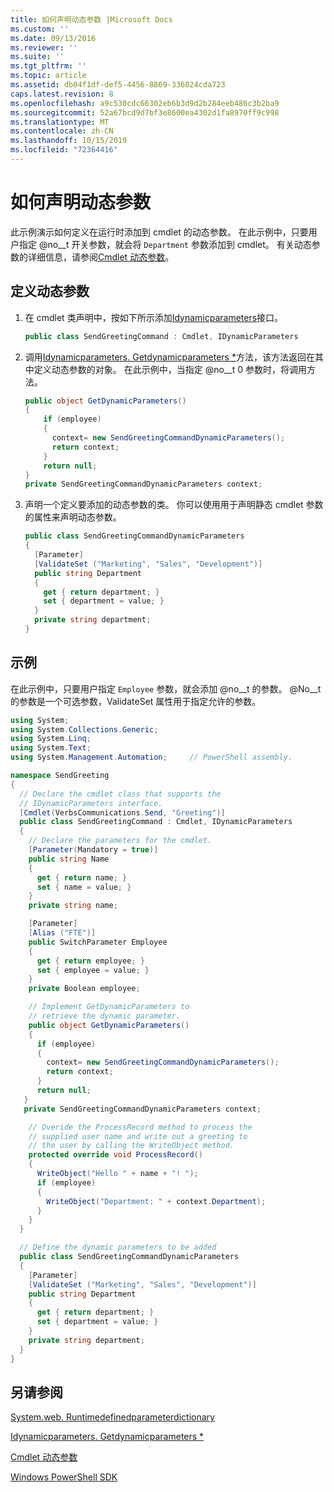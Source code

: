 ```yaml
---
title: 如何声明动态参数 |Microsoft Docs
ms.custom: ''
ms.date: 09/13/2016
ms.reviewer: ''
ms.suite: ''
ms.tgt_pltfrm: ''
ms.topic: article
ms.assetid: db04f1df-def5-4456-8869-336024cda723
caps.latest.revision: 8
ms.openlocfilehash: a9c530cdc66302eb6b3d9d2b284eeb486c3b2ba9
ms.sourcegitcommit: 52a67bcd9d7bf3e8600ea4302d1fa8970ff9c998
ms.translationtype: MT
ms.contentlocale: zh-CN
ms.lasthandoff: 10/15/2019
ms.locfileid: "72364416"
---
```

# <a name="how-to-declare-dynamic-parameters"></a>如何声明动态参数

此示例演示如何定义在运行时添加到 cmdlet 的动态参数。 在此示例中，只要用户指定 @no__t 开关参数，就会将 `Department` 参数添加到 cmdlet。 有关动态参数的详细信息，请参阅[Cmdlet 动态参数](./cmdlet-dynamic-parameters.md)。

## <a name="to-define-dynamic-parameters"></a>定义动态参数

1. 在 cmdlet 类声明中，按如下所示添加[Idynamicparameters](/dotnet/api/System.Management.Automation.IDynamicParameters)接口。

   ```csharp
   public class SendGreetingCommand : Cmdlet, IDynamicParameters
   ```

2. 调用[Idynamicparameters. Getdynamicparameters *](/dotnet/api/System.Management.Automation.IDynamicParameters.GetDynamicParameters)方法，该方法返回在其中定义动态参数的对象。 在此示例中，当指定 @no__t 0 参数时，将调用方法。

   ```csharp
   public object GetDynamicParameters()
   {
       if (employee)
       {
         context= new SendGreetingCommandDynamicParameters();
         return context;
       }
       return null;
   }
   private SendGreetingCommandDynamicParameters context;
   ```

3. 声明一个定义要添加的动态参数的类。 你可以使用用于声明静态 cmdlet 参数的属性来声明动态参数。

   ```csharp
   public class SendGreetingCommandDynamicParameters
   {
     [Parameter]
     [ValidateSet ("Marketing", "Sales", "Development")]
     public string Department
     {
       get { return department; }
       set { department = value; }
     }
     private string department;
   }
   ```

## <a name="example"></a>示例

在此示例中，只要用户指定 `Employee` 参数，就会添加 @no__t 的参数。 @No__t 的参数是一个可选参数，ValidateSet 属性用于指定允许的参数。

```csharp
using System;
using System.Collections.Generic;
using System.Linq;
using System.Text;
using System.Management.Automation;     // PowerShell assembly.

namespace SendGreeting
{
  // Declare the cmdlet class that supports the
  // IDynamicParameters interface.
  [Cmdlet(VerbsCommunications.Send, "Greeting")]
  public class SendGreetingCommand : Cmdlet, IDynamicParameters
  {
    // Declare the parameters for the cmdlet.
    [Parameter(Mandatory = true)]
    public string Name
    {
      get { return name; }
      set { name = value; }
    }
    private string name;

    [Parameter]
    [Alias ("FTE")]
    public SwitchParameter Employee
    {
      get { return employee; }
      set { employee = value; }
    }
    private Boolean employee;

    // Implement GetDynamicParameters to
    // retrieve the dynamic parameter.
    public object GetDynamicParameters()
    {
      if (employee)
      {
        context= new SendGreetingCommandDynamicParameters();
        return context;
      }
      return null;
   }
   private SendGreetingCommandDynamicParameters context;

    // Overide the ProcessRecord method to process the
    // supplied user name and write out a greeting to
    // the user by calling the WriteObject method.
    protected override void ProcessRecord()
    {
      WriteObject("Hello " + name + "! ");
      if (employee)
      {
        WriteObject("Department: " + context.Department);
      }
    }
  }

  // Define the dynamic parameters to be added
  public class SendGreetingCommandDynamicParameters
  {
    [Parameter]
    [ValidateSet ("Marketing", "Sales", "Development")]
    public string Department
    {
      get { return department; }
      set { department = value; }
    }
    private string department;
  }
}
```

## <a name="see-also"></a>另请参阅

[System.web. Runtimedefinedparameterdictionary](/dotnet/api/System.Management.Automation.RuntimeDefinedParameterDictionary)

[Idynamicparameters. Getdynamicparameters *](/dotnet/api/System.Management.Automation.IDynamicParameters.GetDynamicParameters)

[Cmdlet 动态参数](./cmdlet-dynamic-parameters.md)

[Windows PowerShell SDK](../windows-powershell-reference.md)